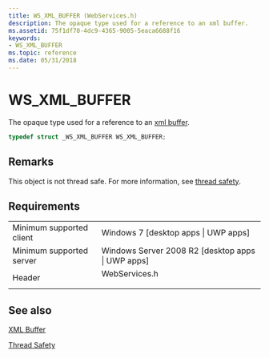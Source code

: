 ```yaml
---
title: WS_XML_BUFFER (WebServices.h)
description: The opaque type used for a reference to an xml buffer.
ms.assetid: 75f1df70-4dc9-4365-9005-5eaca6688f16
keywords:
- WS_XML_BUFFER
ms.topic: reference
ms.date: 05/31/2018
---
```


# WS\_XML\_BUFFER

The opaque type used for a reference to an [xml buffer](xml-buffer.md).


```C++
typedef struct _WS_XML_BUFFER WS_XML_BUFFER;
```



## Remarks

This object is not thread safe. For more information, see [thread safety](thread-safety.md).

## Requirements



|                                     |                                                                                          |
|-------------------------------------|------------------------------------------------------------------------------------------|
| Minimum supported client<br/> | Windows 7 \[desktop apps \| UWP apps\]<br/>                                        |
| Minimum supported server<br/> | Windows Server 2008 R2 \[desktop apps \| UWP apps\]<br/>                           |
| Header<br/>                   | <dl> <dt>WebServices.h</dt> </dl> |



## See also

<dl> <dt>

[XML Buffer](xml-buffer.md)
</dt> <dt>

[Thread Safety](thread-safety.md)
</dt> </dl>

 

 





